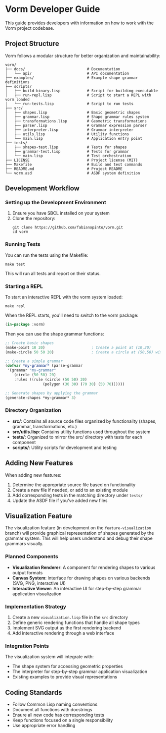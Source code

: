 # Vorm Developer Guide

This guide provides developers with information on how to work with the Vorm project codebase.

## Project Structure

Vorm follows a modular structure for better organization and maintainability:

```
vorm/
├── docs/                            # Documentation
│   └── api/                         # API documentation
├── examples/                        # Example shape grammar definitions
├── scripts/
│   ├── build-binary.lisp            # Script for building executable
│   ├── run-repl.lisp                # Script to start a REPL with vorm loaded
│   └── run-tests.lisp               # Script to run tests
├── src/
│   ├── shapes.lisp                  # Basic geometric shapes
│   ├── grammar.lisp                 # Shape grammar rules system
│   ├── transformations.lisp         # Geometric transformations
│   ├── parser.lisp                  # Grammar expression parser
│   ├── interpreter.lisp             # Grammar interpreter
│   ├── utils.lisp                   # Utility functions
│   └── main.lisp                    # Application entry point
├── tests/
│   ├── shapes-test.lisp             # Tests for shapes
│   ├── grammar-test.lisp            # Tests for grammar
│   └── main.lisp                    # Test orchestration
├── LICENSE                          # Project license (MIT)
├── Makefile                         # Build and test commands
├── README.md                        # Project README
└── vorm.asd                         # ASDF system definition
```

## Development Workflow

### Setting up the Development Environment

1. Ensure you have SBCL installed on your system
2. Clone the repository:
   ```
   git clone https://github.com/fabianopinto/vorm.git
   cd vorm
   ```

### Running Tests

You can run the tests using the Makefile:

```
make test
```

This will run all tests and report on their status.

### Starting a REPL

To start an interactive REPL with the vorm system loaded:

```
make repl
```

When the REPL starts, you'll need to switch to the vorm package:

```lisp
(in-package :vorm)
```

Then you can use the shape grammar functions:

```lisp
;; Create basic shapes
(make-point 10 20)                     ; Create a point at (10,20)
(make-circle 50 50 20)                 ; Create a circle at (50,50) with radius 20

;; Create a simple grammar
(defvar *my-grammar* (parse-grammar
 '(grammar "my-grammar"
    (circle (50 50) 20)
    :rules ((rule (circle (50 50) 20)
                 (polygon (30 30) (70 30) (50 70))))))

;; Generate shapes by applying the grammar
(generate-shapes *my-grammar* 3)
```

### Directory Organization

- **src/**: Contains all source code files organized by functionality (shapes, grammar, transformations, etc.)
- **src/utils.lisp**: Contains utility functions used throughout the system
- **tests/**: Organized to mirror the src/ directory with tests for each component
- **scripts/**: Utility scripts for development and testing

## Adding New Features

When adding new features:

1. Determine the appropriate source file based on functionality
2. Create a new file if needed, or add to an existing module
3. Add corresponding tests in the matching directory under `tests/`
4. Update the ASDF file if you've added new files

## Visualization Feature

The visualization feature (in development on the `feature-visualization` branch) will provide graphical representation of shapes generated by the grammar system. This will help users understand and debug their shape grammars visually.

### Planned Components

- **Visualization Renderer**: A component for rendering shapes to various output formats
- **Canvas System**: Interface for drawing shapes on various backends (SVG, PNG, interactive UI)
- **Interactive Viewer**: An interactive UI for step-by-step grammar application visualization

### Implementation Strategy

1. Create a new `visualization.lisp` file in the `src` directory
2. Define generic rendering functions that handle all shape types
3. Implement SVG output as the first rendering backend
4. Add interactive rendering through a web interface

### Integration Points

The visualization system will integrate with:

- The shape system for accessing geometric properties
- The interpreter for step-by-step grammar application visualization
- Existing examples to provide visual representations

## Coding Standards

- Follow Common Lisp naming conventions
- Document all functions with docstrings
- Ensure all new code has corresponding tests
- Keep functions focused on a single responsibility
- Use appropriate error handling
